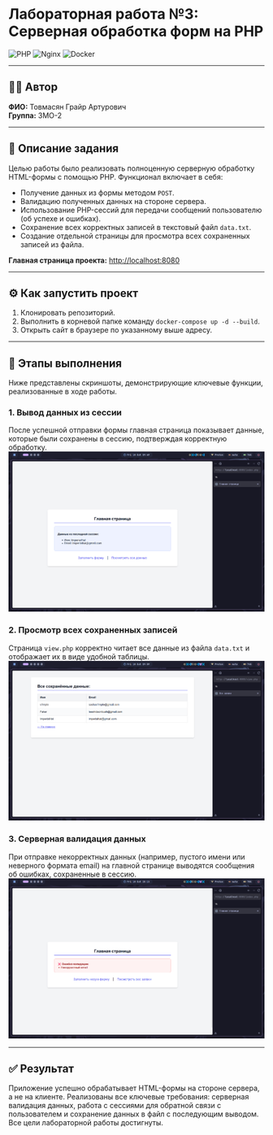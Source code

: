 # Лабораторная работа №3: Серверная обработка форм на PHP

![PHP](https://img.shields.io/badge/php-%23777BB4.svg?style=for-the-badge&logo=php&logoColor=white)
![Nginx](https://img.shields.io/badge/nginx-%23009639.svg?style=for-the-badge&logo=nginx&logoColor=white)
![Docker](https://img.shields.io/badge/docker-%230db7ed.svg?style=for-the-badge&logo=docker&logoColor=white)

---

## 👩‍💻 Автор
**ФИО:** Товмасян Грайр Артурович  
**Группа:** 3МО-2

---

## 📌 Описание задания
Целью работы было реализовать полноценную серверную обработку HTML-формы с помощью PHP. Функционал включает в себя:
*   Получение данных из формы методом `POST`.
*   Валидацию полученных данных на стороне сервера.
*   Использование PHP-сессий для передачи сообщений пользователю (об успехе и ошибках).
*   Сохранение всех корректных записей в текстовый файл `data.txt`.
*   Создание отдельной страницы для просмотра всех сохраненных записей из файла.

**Главная страница проекта:** [http://localhost:8080](http://localhost:8080)

---

## ⚙️ Как запустить проект
1.  Клонировать репозиторий.
2.  Выполнить в корневой папке команду `docker-compose up -d --build`.
3.  Открыть сайт в браузере по указанному выше адресу.

---

## 📸 Этапы выполнения

Ниже представлены скриншоты, демонстрирующие ключевые функции, реализованные в ходе работы.

### 1. Вывод данных из сессии
После успешной отправки формы главная страница показывает данные, которые были сохранены в сессию, подтверждая корректную обработку.
![Успешная отправка и вывод из сессии](screenshots/10-php-session-output.png)

### 2. Просмотр всех сохраненных записей
Страница `view.php` корректно читает все данные из файла `data.txt` и отображает их в виде удобной таблицы.
![Просмотр всех записей из файла](screenshots/11-php-view-all-data.png)

### 3. Серверная валидация данных
При отправке некорректных данных (например, пустого имени или неверного формата email) на главной странице выводятся сообщения об ошибках, сохраненные в сессию.
![Вывод ошибок валидации](screenshots/12-php-validation-error.png)

---

## ✅ Результат
Приложение успешно обрабатывает HTML-формы на стороне сервера, а не на клиенте. Реализованы все ключевые требования: серверная валидация данных, работа с сессиями для обратной связи с пользователем и сохранение данных в файл с последующим выводом. Все цели лабораторной работы достигнуты.